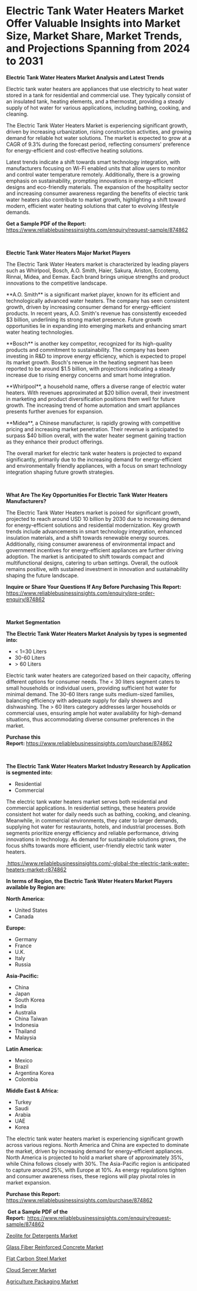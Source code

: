 <p><h1>Electric Tank Water Heaters Market Offer Valuable Insights into Market Size, Market Share, Market Trends, and Projections Spanning from 2024 to 2031</h1></p><p><strong>Electric Tank Water Heaters Market Analysis and Latest Trends</strong></p>
<p><p>Electric tank water heaters are appliances that use electricity to heat water stored in a tank for residential and commercial use. They typically consist of an insulated tank, heating elements, and a thermostat, providing a steady supply of hot water for various applications, including bathing, cooking, and cleaning.</p><p>The Electric Tank Water Heaters Market is experiencing significant growth, driven by increasing urbanization, rising construction activities, and growing demand for reliable hot water solutions. The market is expected to grow at a CAGR of 9.3% during the forecast period, reflecting consumers' preference for energy-efficient and cost-effective heating solutions. </p><p>Latest trends indicate a shift towards smart technology integration, with manufacturers focusing on Wi-Fi enabled units that allow users to monitor and control water temperature remotely. Additionally, there is a growing emphasis on sustainability, prompting innovations in energy-efficient designs and eco-friendly materials. The expansion of the hospitality sector and increasing consumer awareness regarding the benefits of electric tank water heaters also contribute to market growth, highlighting a shift toward modern, efficient water heating solutions that cater to evolving lifestyle demands.</p></p>
<p><strong>Get a Sample PDF of the Report:&nbsp;</strong> <a href="https://www.reliablebusinessinsights.com/enquiry/request-sample/874862">https://www.reliablebusinessinsights.com/enquiry/request-sample/874862</a></p>
<p>&nbsp;</p>
<p><strong>Electric Tank Water Heaters Major Market Players</strong></p>
<p><p>The Electric Tank Water Heaters market is characterized by leading players such as Whirlpool, Bosch, A.O. Smith, Haier, Sakura, Ariston, Eccotemp, Rinnai, Midea, and Eemax. Each brand brings unique strengths and product innovations to the competitive landscape.</p><p>**A.O. Smith** is a significant market player, known for its efficient and technologically advanced water heaters. The company has seen consistent growth, driven by increasing consumer demand for energy-efficient products. In recent years, A.O. Smith's revenue has consistently exceeded $3 billion, underlining its strong market presence. Future growth opportunities lie in expanding into emerging markets and enhancing smart water heating technologies.</p><p>**Bosch** is another key competitor, recognized for its high-quality products and commitment to sustainability. The company has been investing in R&D to improve energy efficiency, which is expected to propel its market growth. Bosch's revenue in the heating segment has been reported to be around $1.5 billion, with projections indicating a steady increase due to rising energy concerns and smart home integration.</p><p>**Whirlpool**, a household name, offers a diverse range of electric water heaters. With revenues approximated at $20 billion overall, their investment in marketing and product diversification positions them well for future growth. The increasing trend of home automation and smart appliances presents further avenues for expansion.</p><p>**Midea**, a Chinese manufacturer, is rapidly growing with competitive pricing and increasing market penetration. Their revenue is anticipated to surpass $40 billion overall, with the water heater segment gaining traction as they enhance their product offerings.</p><p>The overall market for electric tank water heaters is projected to expand significantly, primarily due to the increasing demand for energy-efficient and environmentally friendly appliances, with a focus on smart technology integration shaping future growth strategies.</p></p>
<p>&nbsp;</p>
<p><strong>What Are The Key Opportunities For Electric Tank Water Heaters Manufacturers?</strong></p>
<p><p>The Electric Tank Water Heaters market is poised for significant growth, projected to reach around USD 10 billion by 2030 due to increasing demand for energy-efficient solutions and residential modernization. Key growth trends include advancements in smart technology integration, enhanced insulation materials, and a shift towards renewable energy sources. Additionally, rising consumer awareness of environmental impact and government incentives for energy-efficient appliances are further driving adoption. The market is anticipated to shift towards compact and multifunctional designs, catering to urban settings. Overall, the outlook remains positive, with sustained investment in innovation and sustainability shaping the future landscape.</p></p>
<p><strong>Inquire or Share Your Questions If Any Before Purchasing This Report:</strong> <a href="https://www.reliablebusinessinsights.com/enquiry/pre-order-enquiry/874862">https://www.reliablebusinessinsights.com/enquiry/pre-order-enquiry/874862</a></p>
<p>&nbsp;</p>
<p><strong>Market Segmentation</strong></p>
<p><strong>The Electric Tank Water Heaters Market Analysis by types is segmented into:</strong></p>
<p><ul><li>< 1=30 Liters</li><li>30-60 Liters</li><li>> 60 Liters</li></ul></p>
<p><p>Electric tank water heaters are categorized based on their capacity, offering different options for consumer needs. The < 30 liters segment caters to small households or individual users, providing sufficient hot water for minimal demand. The 30-60 liters range suits medium-sized families, balancing efficiency with adequate supply for daily showers and dishwashing. The > 60 liters category addresses larger households or commercial uses, ensuring ample hot water availability for high-demand situations, thus accommodating diverse consumer preferences in the market.</p></p>
<p><strong>Purchase this Report:&nbsp;</strong><a href="https://www.reliablebusinessinsights.com/purchase/874862">https://www.reliablebusinessinsights.com/purchase/874862</a></p>
<p>&nbsp;</p>
<p><strong>The Electric Tank Water Heaters Market Industry Research by Application is segmented into:</strong></p>
<p><ul><li>Residential</li><li>Commercial</li></ul></p>
<p><p>The electric tank water heaters market serves both residential and commercial applications. In residential settings, these heaters provide consistent hot water for daily needs such as bathing, cooking, and cleaning. Meanwhile, in commercial environments, they cater to larger demands, supplying hot water for restaurants, hotels, and industrial processes. Both segments prioritize energy efficiency and reliable performance, driving innovations in technology. As demand for sustainable solutions grows, the focus shifts towards more efficient, user-friendly electric tank water heaters.</p></p>
<p><a href="https://www.reliablebusinessinsights.com/-global-the-electric-tank-water-heaters-market-r874862">&nbsp;https://www.reliablebusinessinsights.com/-global-the-electric-tank-water-heaters-market-r874862</a></p>
<p><strong>In terms of Region, the Electric Tank Water Heaters Market Players available by Region are:</strong></p>
<p>
    <p> <strong> North America: </strong>
        <ul>
            <li>United States</li>
            <li>Canada</li>
        </ul>
        </p> 
    <p> <strong> Europe: </strong>
        <ul>
            <li>Germany</li>
            <li>France</li>
            <li>U.K.</li>
            <li>Italy</li>
            <li>Russia</li>
        </ul>
        </p> 
    <p> <strong> Asia-Pacific: </strong>
        <ul>
            <li>China</li>
            <li>Japan</li>
            <li>South Korea</li>
            <li>India</li>
            <li>Australia</li>
            <li>China Taiwan</li>
            <li>Indonesia</li>
            <li>Thailand</li>
            <li>Malaysia</li>
        </ul>
        </p> 
    <p> <strong> Latin America: </strong>
        <ul>
            <li>Mexico</li>
            <li>Brazil</li>
            <li>Argentina Korea</li>
            <li>Colombia</li>
        </ul>
        </p> 
    <p> <strong> Middle East & Africa: </strong>
        <ul>
            <li>Turkey</li>
            <li>Saudi</li>
            <li>Arabia</li>
            <li>UAE</li>
            <li>Korea</li>
        </ul>
    </p>
    </p>
<p><p>The electric tank water heaters market is experiencing significant growth across various regions. North America and China are expected to dominate the market, driven by increasing demand for energy-efficient appliances. North America is projected to hold a market share of approximately 35%, while China follows closely with 30%. The Asia-Pacific region is anticipated to capture around 25%, with Europe at 10%. As energy regulations tighten and consumer awareness rises, these regions will play pivotal roles in market expansion.</p></p>
<p><strong>Purchase this Report: </strong><a href="https://www.reliablebusinessinsights.com/purchase/874862">https://www.reliablebusinessinsights.com/purchase/874862</a></p>
<p>&nbsp;<strong>Get a Sample PDF of the Report:&nbsp;&nbsp;</strong><a href="https://www.reliablebusinessinsights.com/enquiry/request-sample/874862">https://www.reliablebusinessinsights.com/enquiry/request-sample/874862</a></p>
<p><strong></strong></p>
<p><p><a href="https://www.linkedin.com/pulse/global-zeolite-detergents-industry-analysis-report-market-aqjge?trackingId=Mw%2FrJGY6TwuLObyEtTldkA%3D%3D">Zeolite for Detergents Market</a></p><p><a href="https://www.linkedin.com/pulse/global-glass-fiber-reinforced-concrete-market-size-trends-analysis-fmy8e?trackingId=X2W6jGaLRmiwRDlxmimKkQ%3D%3D">Glass Fiber Reinforced Concrete Market</a></p><p><a href="https://www.linkedin.com/pulse/flat-carbon-steel-market-size-share-trends-analysis-report-fkkpe?trackingId=J3UjI3SoRH6yBkExLurafw%3D%3D">Flat Carbon Steel Market</a></p><p><a href="https://www.linkedin.com/pulse/cloud-server-market-size-share-trends-analysis-report-product-frv1e?trackingId=e3oIJmoMQ4idSeVhMP3BFQ%3D%3D">Cloud Server Market</a></p><p><a href="https://www.linkedin.com/pulse/global-agriculture-packaging-market-trends-insights-growth-yipme?trackingId=KzQVO8C%2FRdem5Rho5CXUQA%3D%3D">Agriculture Packaging Market</a></p></p>